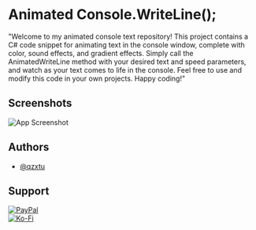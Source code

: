 # Animated Console.WriteLine();

"Welcome to my animated console text repository! This project contains a C# code snippet for animating text in the console window, complete with color, sound effects, and gradient effects. Simply call the AnimatedWriteLine method with your desired text and speed parameters, and watch as your text comes to life in the console. Feel free to use and modify this code in your own projects. Happy coding!"
## Screenshots

![App Screenshot](https://cdn.discordapp.com/attachments/1008195045960204349/1097808607497699368/New_Website_Blue_Mockup_Instagram_-_Laptop.gif)


## Authors

- [@qzxtu](https://www.github.com/qzxtu)

## Support

 [![PayPal](https://img.shields.io/badge/PayPal-00457C?style=for-the-badge&logo=paypal&logoColor=white)](https://paypal.me/nova355killer)   
 [![Ko-Fi](https://img.shields.io/badge/kofi-00457C?style=for-the-badge&logo=ko-fi&logoColor=white)](https://ko-fi.com/nova355)

